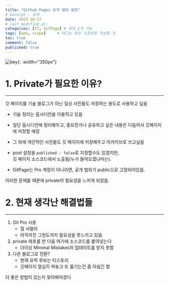 ```yaml
---
title: "Github Pages 공개 범위 설정"
# excerpt : 요약
date: 2023-10-17
# last_modified_at: 
categories: [IT, GitPage] # 최대 2개 가능
tags: [web, scope]     # 태그는 항상 소문자로 작성할 것
toc: true
comment: false
published: true
---
```


![key](https://images.unsplash.com/photo-1585914641050-fa9883c4e21c?auto=format&fit=crop&q=80&w=1467&ixlib=rb-4.0.3&ixid=M3wxMjA3fDB8MHxwaG90by1wYWdlfHx8fGVufDB8fHx8fA%3D%3D){: .width="350px"}

# 1. Private가 필요한 이유?
---
깃 페이지를 기술 블로그가 아닌 일상 사진들도 저장하는 용도로 사용하고 싶음

- 기술 정리는 옵시디언을 이용하고 있음

- 일단 옵시디언에 정리해두고, 중요한거나 공유하고 싶은 내용은 다듬어서 깃페이지에 저장할 예정

- 그 외에 개인적인 사진들도 깃 페이지에 저장해두고 아카이브로 쓰고싶음 
  
- post 설정을 `published : false`로 지정할수도 있겠지만,    
  깃 페이지 소스코드에서 노출됨(누가 들어오겠냐마는).    

- GitPage는 Pro 계정이 아니라면, 공개 범위가 public으로 고정되어있음.   

이러한 문제들 때문에 private의 필요성을 느끼게 되었음.   

# 2. 현재 생각난 해결법들
---
1. Git Pro 사용
    - 월 사딸라
    - 아직까진 그정도까지 필요성을 못느끼고 있음
2. private 레포를 판 다음 여기에 소스코드를 붙여넣는다
    - 더이상 Minimal Mistakes의 업데이트를 받지 못함
3. 다른 블로그로 전환?
    - 현재 유력 후보는 티스토리 
    - 깃페이지 열심히 파놓고 또 옮기는건 좀 아쉽긴 함

더 좋은 방법이 있는지 찾아봐야겠다